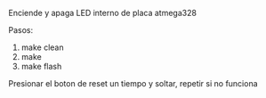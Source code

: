 Enciende y apaga LED interno de placa atmega328 


Pasos:

1. make clean
2. make
3. make flash

Presionar el boton de reset un tiempo y soltar,
repetir si no funciona
